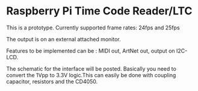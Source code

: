 # Raspberry Pi Time Code Reader/LTC #

This is a prototype. Currently supported frame rates: 24fps and 25fps

The output is on an external attached monitor. 

Features to be implemented can be : MIDI out, ArtNet out, output on I2C-LCD.

The schematic for the interface will be posted. Basically you need to convert the 1Vpp to 3.3V logic.This can easily be done with coupling capacitor, resistors and the CD4050. 

